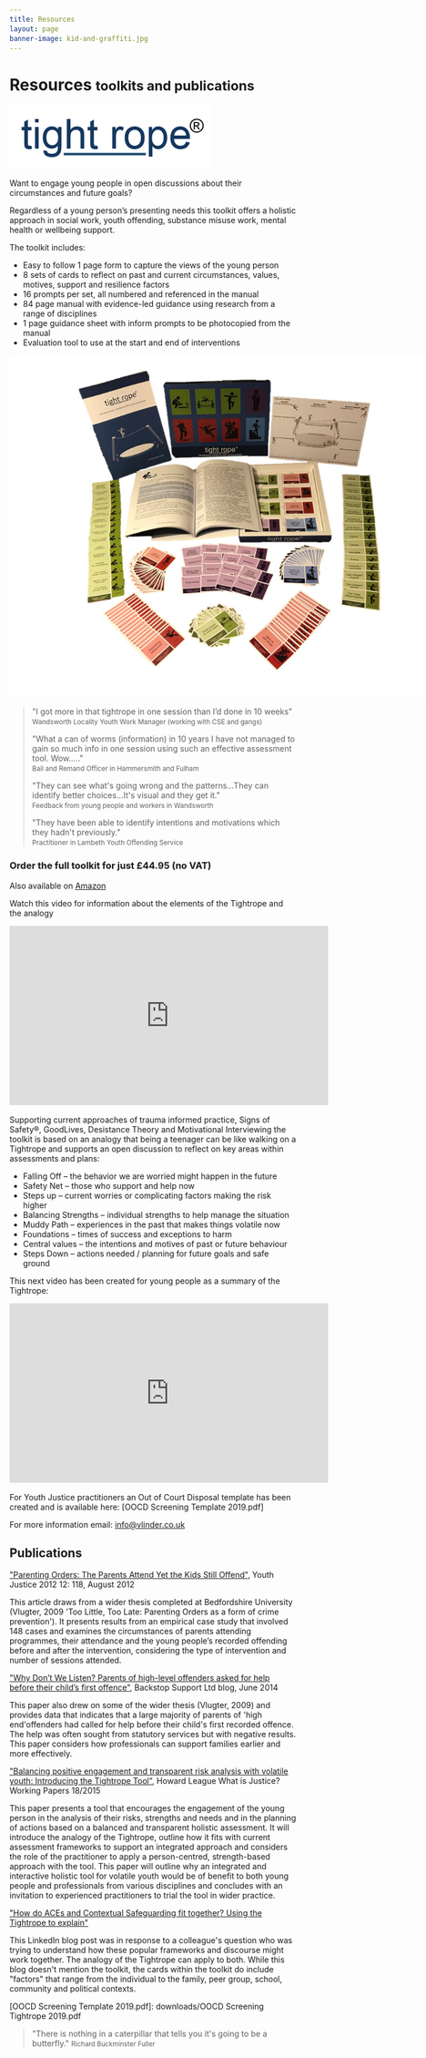 ```yaml
---
title: Resources
layout: page
banner-image: kid-and-graffiti.jpg
---
```


# Resources <small>toolkits and publications</small>

<img id="tightrope-toolkit" src="resources/images/tightrope logo.png" alt="registered logo" class="img-responsive" style="max-width:400px;">

Want to engage young people in open discussions about their circumstances and future goals?

Regardless of a young person’s presenting needs this toolkit offers a holistic approach in social work, youth offending, substance misuse work, mental health or wellbeing support.

The toolkit includes:
-	Easy to follow 1 page form to capture the views of the young person
-	8 sets of cards to reflect on past and current circumstances, values, motives, support and resilience factors 
-	16 prompts per set, all numbered and referenced in the manual
-	84 page manual with evidence-led guidance using research from a range of disciplines
-	1 page guidance sheet with inform prompts to be photocopied from the manual
-	Evaluation tool to use at the start and end of interventions

<img src="resources/images/toolkit.jpg" alt="Tightrope toolkit" class="img-responsive" style="max-width:800px;">

> "I got more in that tightrope in one session than I’d done in 10 weeks"  
> <small>Wandsworth Locality Youth Work Manager (working with CSE and gangs)</small>
>
> "What a can of worms (information) in 10 years I have not managed to gain so much info in one session using such an effective assessment tool. Wow….."  
> <small>Bail and Remand Officer in Hammersmith and Fulham</small>
>
> "They can see what's going wrong and the patterns...They can identify better choices...It's visual and they get it."  
> <small>Feedback from young people and workers in Wandsworth</small>
>
> "They have been able to identify intentions and motivations which they hadn't previously."  
> <small>Practitioner in Lambeth Youth Offending Service</small>


### Order the full toolkit for just £44.95 (no VAT)

Also available on [Amazon]

Watch this video for information about the elements of the Tightrope and the analogy
<iframe width="560" height="315" src="https://www.youtube.com/embed/GRhAgx1uSL4" frameborder="0" allow="accelerometer; autoplay; encrypted-media; gyroscope; picture-in-picture" allowfullscreen></iframe>


Supporting current approaches of trauma informed practice, Signs of Safety®, GoodLives, Desistance Theory and Motivational Interviewing the toolkit is based on an analogy that being a teenager can be like walking on a Tightrope and supports an open discussion to reflect on key areas within assessments and plans:

-	Falling Off – the behavior we are worried might happen in the future
-	Safety Net – those who support and help now
-	Steps up  – current worries or complicating factors making the risk higher
-	Balancing Strengths – individual strengths to help manage the situation
-	Muddy Path – experiences in the past that makes things volatile now
-	Foundations – times of success and exceptions to harm
-	Central values – the intentions and motives of past or future behaviour
-	Steps Down – actions needed / planning for future goals and safe ground


This next video has been created for young people as a summary of the Tightrope:
<iframe width="560" height="315" src="https://www.youtube.com/embed/kQsYBatdOHU" frameborder="0" allow="accelerometer; autoplay; encrypted-media; gyroscope; picture-in-picture" allowfullscreen></iframe>


For Youth Justice practitioners an Out of Court Disposal template has been created and is available here: [OOCD Screening Template 2019.pdf]


For more information email: [info@vlinder.co.uk](mailto:info@vlinder.co.uk)



## Publications

["Parenting Orders: The Parents Attend Yet the Kids Still Offend"][parenting-orders], Youth Justice 2012 12: 118, August 2012

This article draws from a wider thesis completed at Bedfordshire University (Vlugter, 2009 'Too Little, Too Late: Parenting Orders as a form of crime prevention'). It presents results from an empirical case study that involved 148 cases and examines the circumstances of parents attending programmes, their attendance and the young people’s recorded offending before and after the intervention, considering the type of intervention and number of sessions attended. 

["Why Don’t We Listen? Parents of high-level offenders asked for help before their child’s first offence"][Backstop listen], Backstop Support Ltd blog, June 2014

This paper also drew on some of the wider thesis (Vlugter, 2009) and provides data that indicates that a large majority of parents of 'high end'offenders had called for help before their child's first recorded offence. The help was often sought from statutory services but with negative results. This paper considers how professionals can support families earlier and more effectively.

["Balancing positive engagement and transparent risk analysis with volatile youth: Introducing the Tightrope Tool"][Introducing Tightrope], Howard League What is Justice? Working Papers 18/2015 

This paper presents a tool that encourages the engagement of the young person in the analysis of their risks, strengths and needs and in the planning of actions based on a balanced and transparent holistic assessment. It will introduce the analogy of the Tightrope, outline how it fits with current assessment frameworks to support an integrated approach and considers the role of the practitioner to apply a person-centred, strength-based approach with the tool. This paper will outline why an integrated and interactive holistic tool for volatile youth would be of benefit to both young people and professionals from various disciplines and concludes with an invitation to experienced practitioners to trial the tool in wider practice.

["How do ACEs and Contextual Safeguarding fit together? Using the Tightrope to explain"][ACE Contextual]

This LinkedIn blog post was in response to a colleague's question who was trying to understand how these popular frameworks and discourse might work together. The analogy of the Tightrope can apply to both. While this blog doesn't mention the toolkit, the cards within the toolkit do include "factors" that range from the individual to the family, peer group, school, community and political contexts.

[Amazon]: https://www.amazon.co.uk/Tightrope-Toolkit-Dr-Roberta-Evans/dp/1999908007/ref=sr_1_1?ie=UTF8&qid=1548973729&sr=8-1&keywords=tightrope+evans
[ACE Contextual]: https://www.linkedin.com/pulse/how-do-aces-contextual-safeguarding-fit-together-using-roberta-evans/
[parenting-orders]: http://yjj.sagepub.com/content/12/2/118.abstract
[Backstop listen]: http://media.wix.com/ugd/03d98d_aa012ae8a413456d9d78fbbfc2c91753.pdf
[Introducing Tightrope]: http://howardleague.org/wp-content/uploads/2016/04/HLWP_18_2015.pdf
[OOCD Screening Template 2019.pdf]: downloads/OOCD Screening Tightrope 2019.pdf

> "There is nothing in a caterpillar that tells you it's going to be a butterfly."
> <small>Richard Buckminster Fuller</small>
